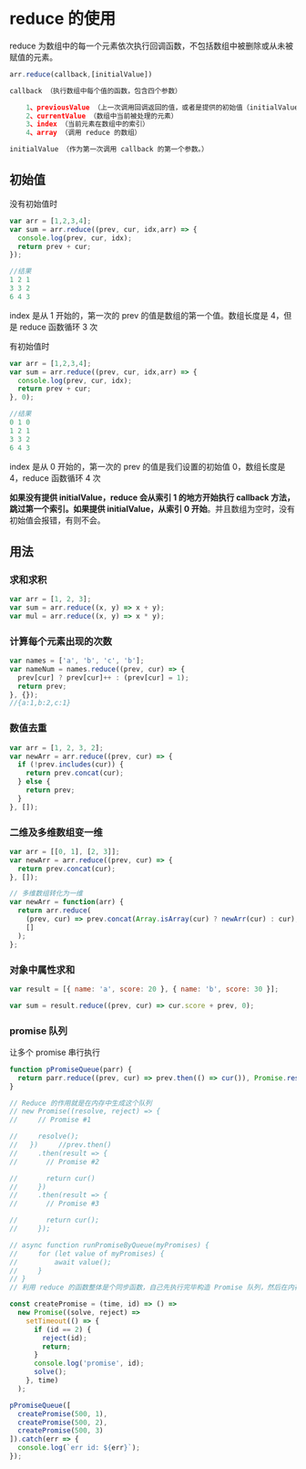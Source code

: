 # reduce 的使用

reduce 为数组中的每一个元素依次执行回调函数，不包括数组中被删除或从未被赋值的元素。

```js
arr.reduce(callback,[initialValue])

callback （执行数组中每个值的函数，包含四个参数）

    1、previousValue （上一次调用回调返回的值，或者是提供的初始值（initialValue））
    2、currentValue （数组中当前被处理的元素）
    3、index （当前元素在数组中的索引）
    4、array （调用 reduce 的数组）

initialValue （作为第一次调用 callback 的第一个参数。）
```

## 初始值

没有初始值时

```js
var arr = [1,2,3,4];
var sum = arr.reduce((prev, cur, idx,arr) => {
  console.log(prev, cur, idx);
  return prev + cur;
});

//结果
1 2 1
3 3 2
6 4 3
```

index 是从 1 开始的，第一次的 prev 的值是数组的第一个值。数组长度是 4，但是 reduce 函数循环 3 次

有初始值时

```js
var arr = [1,2,3,4];
var sum = arr.reduce((prev, cur, idx,arr) => {
  console.log(prev, cur, idx);
  return prev + cur;
}, 0);

//结果
0 1 0
1 2 1
3 3 2
6 4 3
```

index 是从 0 开始的，第一次的 prev 的值是我们设置的初始值 0，数组长度是 4，reduce 函数循环 4 次

**如果没有提供 initialValue，reduce 会从索引 1 的地方开始执行 callback 方法，跳过第一个索引。如果提供 initialValue，从索引 0 开始**。并且数组为空时，没有初始值会报错，有则不会。

## 用法

### 求和求积

```js
var arr = [1, 2, 3];
var sum = arr.reduce((x, y) => x + y);
var mul = arr.reduce((x, y) => x * y);
```

### 计算每个元素出现的次数

```js
var names = ['a', 'b', 'c', 'b'];
var nameNum = names.reduce((prev, cur) => {
  prev[cur] ? prev[cur]++ : (prev[cur] = 1);
  return prev;
}, {});
//{a:1,b:2,c:1}
```

### 数值去重

```js
var arr = [1, 2, 3, 2];
var newArr = arr.reduce((prev, cur) => {
  if (!prev.includes(cur)) {
    return prev.concat(cur);
  } else {
    return prev;
  }
}, []);
```

### 二维及多维数组变一维

```js
var arr = [[0, 1], [2, 3]];
var newArr = arr.reduce((prev, cur) => {
  return prev.concat(cur);
}, []);

// 多维数组转化为一维
var newArr = function(arr) {
  return arr.reduce(
    (prev, cur) => prev.concat(Array.isArray(cur) ? newArr(cur) : cur),
    []
  );
};
```

### 对象中属性求和

```js
var result = [{ name: 'a', score: 20 }, { name: 'b', score: 30 }];

var sum = result.reduce((prev, cur) => cur.score + prev, 0);
```

### promise 队列

让多个 promise 串行执行

```js
function pPromiseQueue(parr) {
  return parr.reduce((prev, cur) => prev.then(() => cur()), Promise.resolve());
}

// Reduce 的作用就是在内存中生成这个队列
// new Promise((resolve, reject) => {
//     // Promise #1

//     resolve();
//   })     //prev.then()
//     .then(result => {
//       // Promise #2

//       return cur()
//     })
//     .then(result => {
//       // Promise #3

//       return cur();
//     });

// async function runPromiseByQueue(myPromises) {
//     for (let value of myPromises) {
//         await value();
//     }
// }
// 利用 reduce 的函数整体是个同步函数，自己先执行完毕构造 Promise 队列，然后在内存异步执行；而利用 async/await 的函数是利用将自己改造为一个异步函数，等待每一个 Promise 执行完毕

const createPromise = (time, id) => () =>
  new Promise((solve, reject) =>
    setTimeout(() => {
      if (id == 2) {
        reject(id);
        return;
      }
      console.log('promise', id);
      solve();
    }, time)
  );

pPromiseQueue([
  createPromise(500, 1),
  createPromise(500, 2),
  createPromise(500, 3)
]).catch(err => {
  console.log(`err id: ${err}`);
});
```
